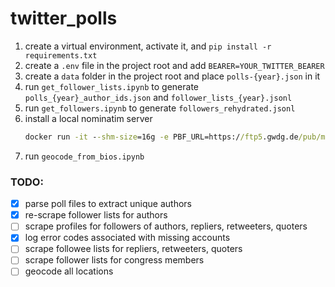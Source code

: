 # twitter_polls

1. create a virtual environment, activate it, and `pip install -r requirements.txt`
2. create a `.env` file in the project root and add `BEARER=YOUR_TWITTER_BEARER`
3. create a `data` folder in the project root and place `polls-{year}.json` in it
4. run `get_follower_lists.ipynb` to generate `polls_{year}_author_ids.json` and `follower_lists_{year}.jsonl`
5. run `get_followers.ipynb` to generate `followers_rehydrated.jsonl`
6. install a local nominatim server
    ```cmd
    docker run -it --shm-size=16g -e PBF_URL=https://ftp5.gwdg.de/pub/misc/openstreetmap/planet.openstreetmap.org/pbf/planet-latest.osm.pbf  -p 8080:8080  -e IMPORT_STYLE=admin  -e FREEZE=true -e USER_AGENT="nominatim_v0.0.1" -e IMPORT_WIKIPEDIA=true  -e IMPORT_US_POSTCODES=true   -e IMPORT_GB_POSTCODES=true  -e IMPORT_TIGER_ADDRESSES=true  -v "E:\nominatim\data":/var/lib/postgresql/14/main  -v "E:\nominatim\flat":/nominatim/flatnode  --name nominatim  mediagis/nominatim:4.2
    ```
7. run `geocode_from_bios.ipynb`


### TODO:
- [x] parse poll files to extract unique authors
- [x] re-scrape follower lists for authors 
- [ ] scrape profiles for followers of authors, repliers, retweeters, quoters 
- [x] log error codes associated with missing accounts
- [ ] scrape followee lists for repliers, retweeters, quoters
- [ ] scrape follower lists for congress members
- [ ] geocode all locations
